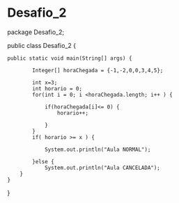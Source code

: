 # Desafio_2
package Desafio_2;

public class Desafio_2 {
	
	public static void main(String[] args) {
			
			Integer[] horaChegada = {-1,-2,0,0,3,4,5};
					
			int x=3;
			int horario = 0;		
			for(int i = 0; i <horaChegada.length; i++ ) {
							
				if(horaChegada[i]<= 0) {
					horario++;
											
				}
			}
			if( horario >= x ) {
				
				System.out.println("Aula NORMAL");
				
			}else {
				System.out.println("Aula CANCELADA");
		}
	}
}
